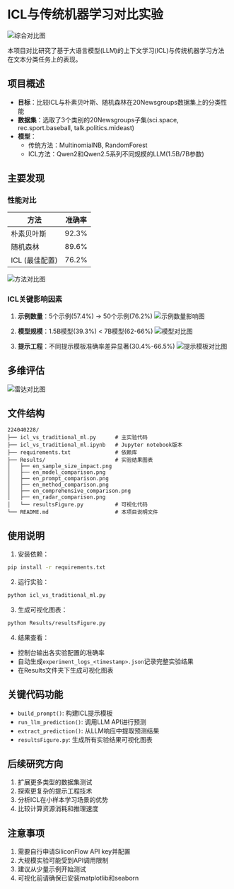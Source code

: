 # ICL与传统机器学习对比实验

![综合对比图](/224040228/Results/en_comprehensive_comparison.png)

本项目对比研究了基于大语言模型(LLM)的上下文学习(ICL)与传统机器学习方法在文本分类任务上的表现。

## 项目概述

- **目标**：比较ICL与朴素贝叶斯、随机森林在20Newsgroups数据集上的分类性能
- **数据集**：选取了3个类别的20Newsgroups子集(sci.space, rec.sport.baseball, talk.politics.mideast)
- **模型**：
  - 传统方法：MultinomialNB, RandomForest
  - ICL方法：Qwen2和Qwen2.5系列不同规模的LLM(1.5B/7B参数)

## 主要发现

### 性能对比
| 方法 | 准确率 |
|------|--------|
| 朴素贝叶斯 | 92.3% |
| 随机森林 | 89.6% |
| ICL (最佳配置) | 76.2% |

![方法对比图](/224040228/Results/en_method_comparison.png)

### ICL关键影响因素
1. **示例数量**：5个示例(57.4%) → 50个示例(76.2%)
   ![示例数量影响图](/224040228/Results/en_sample_size_impact.png)

2. **模型规模**：1.5B模型(39.3%) < 7B模型(62-66%)
   ![模型对比图](/224040228/Results/en_model_comparison.png)

3. **提示工程**：不同提示模板准确率差异显著(30.4%-66.5%)
   ![提示模板对比图](/224040228/Results/en_prompt_comparison.png)

## 多维评估

![雷达对比图](/224040228/Results/en_radar_comparison.png)

## 文件结构

```
224040228/
├── icl_vs_traditional_ml.py      # 主实验代码
├── icl_vs_traditional_ml.ipynb   # Jupyter notebook版本
├── requirements.txt              # 依赖库
├── Results/                      # 实验结果图表
│   ├── en_sample_size_impact.png
│   ├── en_model_comparison.png
│   ├── en_prompt_comparison.png
│   ├── en_method_comparison.png
│   ├── en_comprehensive_comparison.png
│   ├── en_radar_comparison.png
│   └── resultsFigure.py          # 可视化代码
└── README.md                     # 本项目说明文件
```

## 使用说明

1. 安装依赖：
```bash
pip install -r requirements.txt
```

2. 运行实验：
```bash
python icl_vs_traditional_ml.py
```

3. 生成可视化图表：
```bash
python Results/resultsFigure.py
```

4. 结果查看：
- 控制台输出各实验配置的准确率
- 自动生成`experiment_logs_<timestamp>.json`记录完整实验结果
- 在Results文件夹下生成可视化图表

## 关键代码功能

- `build_prompt()`: 构建ICL提示模板
- `run_llm_prediction()`: 调用LLM API进行预测
- `extract_prediction()`: 从LLM响应中提取预测结果
- `resultsFigure.py`: 生成所有实验结果可视化图表

## 后续研究方向

1. 扩展更多类型的数据集测试
2. 探索更复杂的提示工程技术
3. 分析ICL在小样本学习场景的优势
4. 比较计算资源消耗和推理速度

## 注意事项

1. 需要自行申请SiliconFlow API key并配置
2. 大规模实验可能受到API调用限制
3. 建议从少量示例开始测试
4. 可视化前请确保已安装matplotlib和seaborn